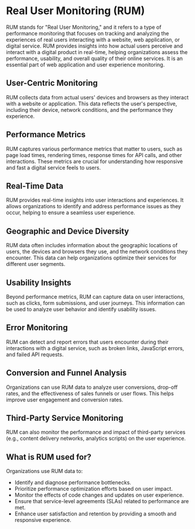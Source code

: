# Real User Monitoring (RUM)
RUM stands for "Real User Monitoring," and it refers to a type of performance monitoring that focuses on tracking and analyzing the experiences of real users interacting with a website, web application, or digital service. RUM provides insights into how actual users perceive and interact with a digital product in real-time, helping organizations assess the performance, usability, and overall quality of their online services. It is an essential part of web application and user experience monitoring.


## User-Centric Monitoring
RUM collects data from actual users' devices and browsers as they interact with a website or application. This data reflects the user's perspective, including their device, network conditions, and the performance they experience.
## Performance Metrics
RUM captures various performance metrics that matter to users, such as page load times, rendering times, response times for API calls, and other interactions. These metrics are crucial for understanding how responsive and fast a digital service feels to users.
## Real-Time Data
RUM provides real-time insights into user interactions and experiences. It allows organizations to identify and address performance issues as they occur, helping to ensure a seamless user experience.
## Geographic and Device Diversity
RUM data often includes information about the geographic locations of users, the devices and browsers they use, and the network conditions they encounter. This data can help organizations optimize their services for different user segments.
## Usability Insights
Beyond performance metrics, RUM can capture data on user interactions, such as clicks, form submissions, and user journeys. This information can be used to analyze user behavior and identify usability issues.
## Error Monitoring
RUM can detect and report errors that users encounter during their interactions with a digital service, such as broken links, JavaScript errors, and failed API requests.
## Conversion and Funnel Analysis
Organizations can use RUM data to analyze user conversions, drop-off rates, and the effectiveness of sales funnels or user flows. This helps improve user engagement and conversion rates.
## Third-Party Service Monitoring
RUM can also monitor the performance and impact of third-party services (e.g., content delivery networks, analytics scripts) on the user experience.

## What is RUM used for?
Organizations use RUM data to:

- Identify and diagnose performance bottlenecks.
- Prioritize performance optimization efforts based on user impact.
- Monitor the effects of code changes and updates on user experience.
- Ensure that service-level agreements (SLAs) related to performance are met.
- Enhance user satisfaction and retention by providing a smooth and responsive experience.
